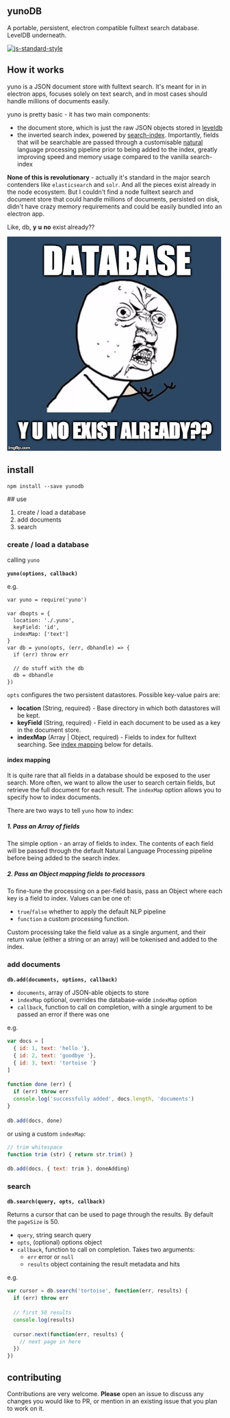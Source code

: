 ## yunoDB

A portable, persistent, electron compatible fulltext search database. LevelDB underneath.

[![js-standard-style](https://cdn.rawgit.com/feross/standard/master/badge.svg)](https://github.com/feross/standard)

## How it works

yuno is a JSON document store with fulltext search. It's meant for in in electron apps, focuses solely on text search, and in most cases should handle millions of documents easily.

yuno is pretty basic - it has two main components:
- the document store, which is just the raw JSON objects stored in [leveldb](https://github.com/Level/levelup)
- the inverted search index, powered by [search-index](https://github.com/fergiemcdowall/search-index). Importantly, fields that will be searchable are passed through a customisable [natural](https://github.com/NaturalNode/natural) language processing pipeline prior to being added to the index, greatly improving speed and memory usage compared to the vanilla search-index

**None of this is revolutionary** - actually it's standard in the major search contenders like `elasticsearch` and `solr`. And all the pieces exist already in the node ecosystem. But I couldn't find a node fulltext search and document store that could handle millions of documents, persisted on disk, didn't have crazy memory requirements and could be easily bundled into an electron app.

Like, db, **y** **u** **no** exist already??

![yuno.jpg](yuno.jpg)

## install

```
npm install --save yunodb
```

## use

1. create / load a database
2. add documents
3. search

### create / load a database

calling `yuno`

**`yuno(options, callback)`**

e.g.

```
var yuno = require('yuno')

var dbopts = {
  location: './.yuno',
  keyField: 'id',
  indexMap: ['text']
}
var db = yuno(opts, (err, dbhandle) => {
  if (err) throw err

  // do stuff with the db
  db = dbhandle
})
```

`opts` configures the two persistent datastores. Possible key-value pairs are:

- **location** (String, required) - Base directory in which both datastores will be kept.
- **keyField** (String, required) - Field in each document to be used as a key in the document store.
- **indexMap** (Array | Object, required) - Fields to index for fulltext searching. See [index mapping](#index_mapping) below for details.

#### index mapping

It is quite rare that all fields in a database should be exposed to the user search. More often, we want to allow the user to search certain fields, but retrieve the full document for each result. The `indexMap` option allows you to specify how to index documents.

There are two ways to tell `yuno` how to index:

##### 1. Pass an Array of fields

The simple option - an array of fields to index. The contents of each field will be passed through the default Natural Language Processing pipeline before being added to the search index.

##### 2. Pass an Object mapping fields to processors

To fine-tune the processing on a per-field basis, pass an Object where each key is a field to index. Values can be one of:

- `true`/`false` whether to apply the default NLP pipeline
- `function` a custom processing function.

Custom processing take the field value as a single argument, and their return value (either a string or an array) will be tokenised and added to the index.

### add documents

**`db.add(documents, options, callback)`**

- `documents`, array of JSON-able objects to store
- `indexMap` optional, overrides the database-wide `indexMap` option
- `callback`, function to call on completion, with a single argument to be passed an error if there was one

e.g.

```js
var docs = [
  { id: 1, text: 'hello '},
  { id: 2, text: 'goodbye '},
  { id: 3, text: 'tortoise '}
]

function done (err) {
  if (err) throw err
  console.log('successfully added', docs.length, 'documents')
}

db.add(docs, done)
```

or using a custom `indexMap`:

```js
// trim whitespace
function trim (str) { return str.trim() }

db.add(docs, { text: trim }, doneAdding)
```

### search

**`db.search(query, opts, callback)`**

Returns a cursor that can be used to page through the results. By default the `pageSize` is 50.

- `query`, string search query
- `opts`, (optional) options object
- `callback`, function to call on completion. Takes two arguments:
  - `err` error or `null`
  - `results` object containing the result metadata and hits

e.g.

```js
var cursor = db.search('tortoise', function(err, results) {
  if (err) throw err

  // first 50 results
  console.log(results)

  cursor.next(function(err, results) {
    // next page in here
  })
})
```

## contributing

Contributions are very welcome. **Please** open an issue to discuss any changes you would like to PR, or mention in an existing issue that you plan to work on it.
